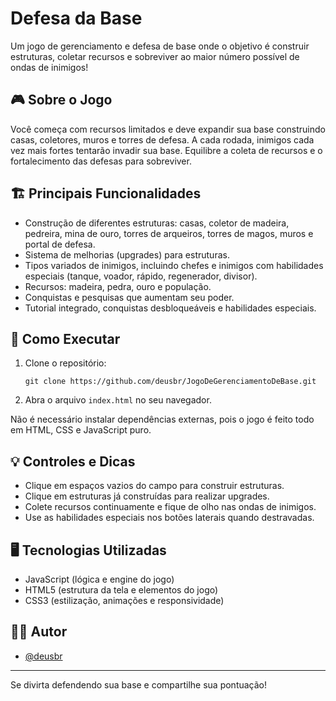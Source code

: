 # Defesa da Base

Um jogo de gerenciamento e defesa de base onde o objetivo é construir estruturas, coletar recursos e sobreviver ao maior número possível de ondas de inimigos!

## 🎮 Sobre o Jogo

Você começa com recursos limitados e deve expandir sua base construindo casas, coletores, muros e torres de defesa. A cada rodada, inimigos cada vez mais fortes tentarão invadir sua base. Equilibre a coleta de recursos e o fortalecimento das defesas para sobreviver.

## 🏗️ Principais Funcionalidades

- Construção de diferentes estruturas: casas, coletor de madeira, pedreira, mina de ouro, torres de arqueiros, torres de magos, muros e portal de defesa.
- Sistema de melhorias (upgrades) para estruturas.
- Tipos variados de inimigos, incluindo chefes e inimigos com habilidades especiais (tanque, voador, rápido, regenerador, divisor).
- Recursos: madeira, pedra, ouro e população.
- Conquistas e pesquisas que aumentam seu poder.
- Tutorial integrado, conquistas desbloqueáveis e habilidades especiais.

## 🔧 Como Executar

1. Clone o repositório:
   ```
   git clone https://github.com/deusbr/JogoDeGerenciamentoDeBase.git
   ```
2. Abra o arquivo `index.html` no seu navegador.

Não é necessário instalar dependências externas, pois o jogo é feito todo em HTML, CSS e JavaScript puro.

## 💡 Controles e Dicas

- Clique em espaços vazios do campo para construir estruturas.
- Clique em estruturas já construídas para realizar upgrades.
- Colete recursos continuamente e fique de olho nas ondas de inimigos.
- Use as habilidades especiais nos botões laterais quando destravadas.

## 🖥️ Tecnologias Utilizadas

- JavaScript (lógica e engine do jogo)
- HTML5 (estrutura da tela e elementos do jogo)
- CSS3 (estilização, animações e responsividade)

## 🧑‍💻 Autor

- [@deusbr](https://github.com/deusbr)

---

Se divirta defendendo sua base e compartilhe sua pontuação!
